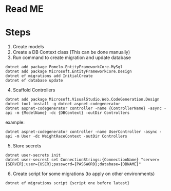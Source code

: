 # Read ME

# Steps
1) Create models
2) Create a DB Context class (This can be done manually)
3) Run command to create migration and update database
```
dotnet add package Pomelo.EntityFrameworkCore.MySql
dotnet add package Microsoft.EntityFrameworkCore.Design
dotnet ef migrations add InitialCreate
dotnet ef database update
```

4) Scaffold Controllers
```
dotnet add package Microsoft.VisualStudio.Web.CodeGeneration.Design
dotnet tool install -g dotnet-aspnet-codegenerator
dotnet aspnet-codegenerator controller -name {ControllerName} -async -api -m {ModelName} -dc {DBContext} -outDir Controllers
```
example:
```
dotnet aspnet-codegenerator controller -name UserController -async -api -m User -dc WeightRaceContext -outDir Controllers
```
5) Store secrets
```
dotnet user-secrets init
dotnet user-secrest set ConnectionStrings:{ConnectionName} "server={SERVER};user={USER};password={PASSWORD};database={DBNAME}"
```

6) Create script for some migrations (to apply on other environments)
```
dotnet ef migrations script {script one before latest}
```